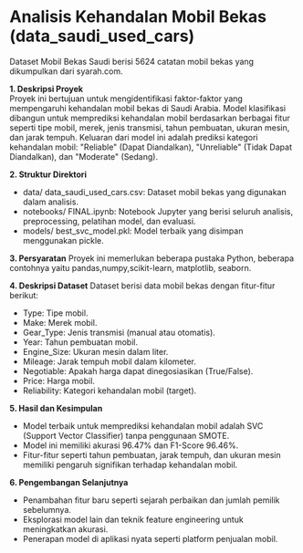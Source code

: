 # Analisis Kehandalan Mobil Bekas (data_saudi_used_cars)
Dataset Mobil Bekas Saudi berisi 5624 catatan mobil bekas yang dikumpulkan dari syarah.com.

**1. Deskripsi Proyek**  
Proyek ini bertujuan untuk mengidentifikasi faktor-faktor yang mempengaruhi kehandalan mobil bekas di Saudi Arabia. Model klasifikasi dibangun untuk memprediksi kehandalan mobil berdasarkan berbagai fitur seperti tipe mobil, merek, jenis transmisi, tahun pembuatan, ukuran mesin, dan jarak tempuh. Keluaran dari model ini adalah prediksi kategori kehandalan mobil: "Reliable" (Dapat Diandalkan), "Unreliable" (Tidak Dapat Diandalkan), dan "Moderate" (Sedang).

**2. Struktur Direktori**
- data/
data_saudi_used_cars.csv: Dataset mobil bekas yang digunakan dalam analisis.
- notebooks/
FINAL.ipynb: Notebook Jupyter yang berisi seluruh analisis, preprocessing, pelatihan model, dan evaluasi.
- models/
best_svc_model.pkl: Model terbaik yang disimpan menggunakan pickle.

**3. Persyaratan**
Proyek ini memerlukan beberapa pustaka Python, beberapa contohnya yaitu pandas,numpy,scikit-learn, matplotlib, seaborn.

**4. Deskripsi Dataset**
Dataset berisi data mobil bekas dengan fitur-fitur berikut:
- Type: Tipe mobil.
- Make: Merek mobil.
- Gear_Type: Jenis transmisi (manual atau otomatis).
- Year: Tahun pembuatan mobil.
- Engine_Size: Ukuran mesin dalam liter.
- Mileage: Jarak tempuh mobil dalam kilometer.
- Negotiable: Apakah harga dapat dinegosiasikan (True/False).
- Price: Harga mobil.
- Reliability: Kategori kehandalan mobil (target).

**5. Hasil dan Kesimpulan**
- Model terbaik untuk memprediksi kehandalan mobil adalah SVC (Support Vector Classifier) tanpa penggunaan SMOTE.
- Model ini memiliki akurasi 96.47% dan F1-Score 96.46%.
- Fitur-fitur seperti tahun pembuatan, jarak tempuh, dan ukuran mesin memiliki pengaruh signifikan terhadap kehandalan mobil.

**6. Pengembangan Selanjutnya**
- Penambahan fitur baru seperti sejarah perbaikan dan jumlah pemilik sebelumnya.
- Eksplorasi model lain dan teknik feature engineering untuk meningkatkan akurasi.
- Penerapan model di aplikasi nyata seperti platform penjualan mobil.
